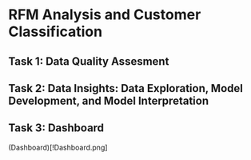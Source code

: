 # RFM Analysis and Customer Classification

## Task 1: Data Quality Assesment

## Task 2: Data Insights: Data Exploration, Model Development, and Model Interpretation

## Task 3: Dashboard
(Dashboard)[!Dashboard.png]

